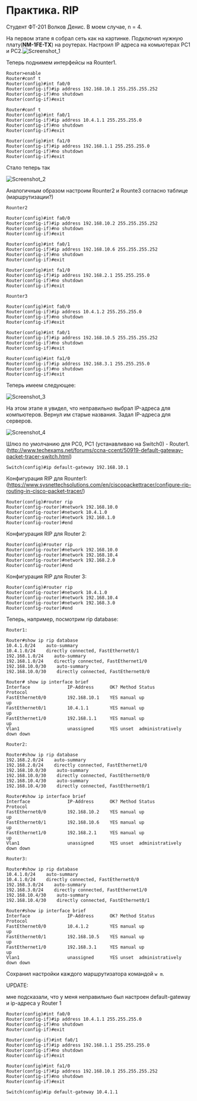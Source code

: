 # Практика. RIP

Студент ФТ-201 Волков Денис. В моем случае, n = 4.

На первом этапе я собрал сеть как на картинке. Подключил нужную плату(**NM-1FE-TX**) на роутерах. Настроил IP адреса на комьютерах PC1 и PC2.![Screenshot_1](images/Screenshot_1.png)

Теперь поднимем интерфейсы на Rounter1.

```
Router>enable
Router#conf t
Router(config)#int fa0/0
Router(config-if)#ip address 192.168.10.1 255.255.255.252
Router(config-if)#no shutdown
Router(config-if)#exit

Router#conf t
Router(config)#int fa0/1
Router(config-if)#ip address 10.4.1.1 255.255.255.0
Router(config-if)#no shutdown
Router(config-if)#exit

Router(config)#int fa1/0
Router(config-if)#ip address 192.168.1.1 255.255.255.0
Router(config-if)#no shutdown
Router(config-if)#exit
```

 Стало теперь так

![Screenshot_2](images/Screenshot_2.png)

Аналогичным образом настроим Rounter2 и Rounte3 согласно таблице (маршрутизации?)

```
Rounter2

Router(config)#int fa0/0
Router(config-if)#ip address 192.168.10.2 255.255.255.252
Router(config-if)#no shutdown
Router(config-if)#exit

Router(config)#int fa0/1
Router(config-if)#ip address 192.168.10.6 255.255.255.252
Router(config-if)#no shutdown
Router(config-if)#exit

Router(config)#int fa1/0
Router(config-if)#ip address 192.168.2.1 255.255.255.0
Router(config-if)#no shutdown
Router(config-if)#exit

Rounter3

Router(config)#int fa0/0 
Router(config-if)#ip address 10.4.1.2 255.255.255.0
Router(config-if)#no shutdown
Router(config-if)#exit

Router(config)#int fa0/1
Router(config-if)#ip address 192.168.10.5 255.255.255.252
Router(config-if)#no shutdown
Router(config-if)#exit

Router(config)#int fa1/0
Router(config-if)#ip address 192.168.3.1 255.255.255.0
Router(config-if)#no shutdown
Router(config-if)#exit
```

Теперь имеем следующее:

![Screenshot_3](images/Screenshot_3.png)

На этом этапе я увидел, что неправильно выбрал IP-адреса для компьютеров. Вернул им старые названия. Задал IP-адреса для серверов.

![Screenshot_4](images/Screenshot_4.png)

Шлюз по умолчанию для PC0, PC1 (устанавливаю на Switch0) - Router1.(http://www.techexams.net/forums/ccna-ccent/50919-default-gateway-packet-tracer-switch.html)

```
Switch(config)#ip default-gateway 192.168.10.1
```

Конфигурация RIP для Rounter1: (https://www.sysnettechsolutions.com/en/ciscopackettracer/configure-rip-routing-in-cisco-packet-tracer/)

```
Router(config)#router rip 
Router(config-router)#network 192.168.10.0
Router(config-router)#network 10.4.1.0
Router(config-router)#network 192.168.1.0
Router(config-router)#end
```

Конфигурация RIP для Router 2:

```
Router(config)#router rip
Router(config-router)#network 192.168.10.0
Router(config-router)#network 192.168.10.4
Router(config-router)#network 192.168.2.0
Router(config-router)#end
```

Конфигурация RIP для Router 3:

```
Router(config)#router rip
Router(config-router)#network 10.4.1.0
Router(config-router)#network 192.168.10.4
Router(config-router)#network 192.168.3.0
Router(config-router)#end
```

Теперь, например, посмотрим rip database:

```
Router1:

Router#show ip rip database 
10.4.1.0/24    auto-summary
10.4.1.0/24    directly connected, FastEthernet0/1
192.168.1.0/24    auto-summary
192.168.1.0/24    directly connected, FastEthernet1/0
192.168.10.0/30    auto-summary
192.168.10.0/30    directly connected, FastEthernet0/0

Router# show ip interface brief
Interface              IP-Address      OK? Method Status                Protocol 
FastEthernet0/0        192.168.10.1    YES manual up                    up 
FastEthernet0/1        10.4.1.1        YES manual up                    up 
FastEthernet1/0        192.168.1.1     YES manual up                    up 
Vlan1                  unassigned      YES unset  administratively down down
```



```
Router2:

Router#show ip rip database 
192.168.2.0/24    auto-summary
192.168.2.0/24    directly connected, FastEthernet1/0
192.168.10.0/30    auto-summary
192.168.10.0/30    directly connected, FastEthernet0/0
192.168.10.4/30    auto-summary
192.168.10.4/30    directly connected, FastEthernet0/1

Router#show ip interface brief
Interface              IP-Address      OK? Method Status                Protocol 
FastEthernet0/0        192.168.10.2    YES manual up                    up 
FastEthernet0/1        192.168.10.6    YES manual up                    up 
FastEthernet1/0        192.168.2.1     YES manual up                    up 
Vlan1                  unassigned      YES unset  administratively down down
```



```
Router3:

Router#show ip rip database 
10.4.1.0/24    auto-summary
10.4.1.0/24    directly connected, FastEthernet0/0
192.168.3.0/24    auto-summary
192.168.3.0/24    directly connected, FastEthernet1/0
192.168.10.4/30    auto-summary
192.168.10.4/30    directly connected, FastEthernet0/1

Router#show ip interface brief
Interface              IP-Address      OK? Method Status                Protocol 
FastEthernet0/0        10.4.1.2        YES manual up                    up 
FastEthernet0/1        192.168.10.5    YES manual up                    up 
FastEthernet1/0        192.168.3.1     YES manual up                    up 
Vlan1                  unassigned      YES unset  administratively down down
```

Сохранил настройки каждого маршрутизатора командой `w m`.



UPDATE:

мне подсказали, что у меня неправильно был настроен default-gateway и ip-адреса у Router 1

```
Router(config)#int fa0/0
Router(config-if)#ip address 10.4.1.1 255.255.255.0
Router(config-if)#no shutdown
Router(config-if)#exit

Router(config-if)#int fa0/1
Router(config-if)#ip address 192.168.1.1 255.255.255.0
Router(config-if)#no shutdown 
Router(config-if)#exit

Router(config)#int fa1/0
Router(config-if)#ip address 192.168.10.1 255.255.255.252
Router(config-if)#no shutdown
Router(config-if)#exit 
```

```
Switch(config)#ip default-gateway 10.4.1.1
```








